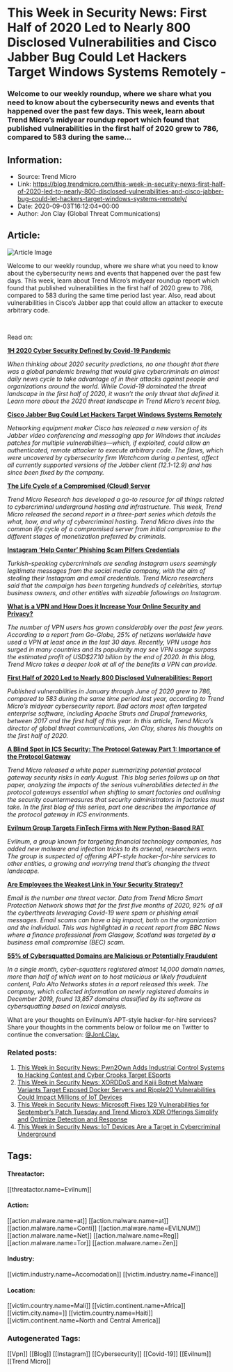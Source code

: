 # This Week in Security News: First Half of 2020 Led to Nearly 800 Disclosed Vulnerabilities and Cisco Jabber Bug Could Let Hackers Target Windows Systems Remotely -
### Welcome to our weekly roundup, where we share what you need to know about the cybersecurity news and events that happened over the past few days. This week, learn about Trend Micro’s midyear roundup report which found that published vulnerabilities in the first half of 2020 grew to 786, compared to 583 during the same...

## Information:
+ Source: Trend Micro
+ Link: https://blog.trendmicro.com/this-week-in-security-news-first-half-of-2020-led-to-nearly-800-disclosed-vulnerabilities-and-cisco-jabber-bug-could-let-hackers-target-windows-systems-remotely/
+ Date: 2020-09-03T16:12:04+00:00
+ Author: Jon Clay (Global Threat Communications)


## Article:
![Article Image](https://blog.trendmicro.com/wp-content/uploads/2018/02/Week-in-Security-News-Logo_RGB.jpg)


Welcome to our weekly roundup, where we share what you need to know about the cybersecurity news and events that happened over the past few days. This week, learn about Trend Micro’s midyear roundup report which found that published vulnerabilities in the first half of 2020 grew to 786, compared to 583 during the same time period last year. Also, read about vulnerabilities in Cisco’s Jabber app that could allow an attacker to execute arbitrary code.


 


Read on:


[**1H 2020 Cyber Security Defined by Covid-19 Pandemic**](https://blog.trendmicro.com/1h-2020-cyber-security-defined-by-covid-19-pandemic/)


*When thinking about 2020 security predictions, no one thought that there was a global pandemic brewing that would give cybercriminals an almost daily news cycle to take advantage of in their attacks against people and organizations around the world. While Covid-19 dominated the threat landscape in the first half of 2020, it wasn’t the only threat that defined it. Learn more about the 2020 threat landscape in Trend Micro’s recent blog.* 


[**Cisco Jabber Bug Could Let Hackers Target Windows Systems Remotely**](https://thehackernews.com/2020/09/cisco-jabber-hacking.html?utm_source=feedburner&utm_medium=feed&utm_campaign=Feed%3A+TheHackersNews+%28The+Hackers+News+-+Cyber+Security+Blog%29)


*Networking equipment maker Cisco has released a new version of its Jabber video conferencing and messaging app for Windows that includes patches for multiple vulnerabilities—which, if exploited, could allow an authenticated, remote attacker to execute arbitrary code. The flaws, which were uncovered by cybersecurity firm Watchcom during a pentest, affect all currently supported versions of the Jabber client (12.1-12.9) and has since been fixed by the company.*


[**The Life Cycle of a Compromised (Cloud) Server**](https://blog.trendmicro.com/the-lifecycle-of-a-compromised-cloud-server/)


*Trend Micro Research has developed a go-to resource for all things related to cybercriminal underground hosting and infrastructure. This week, Trend Micro released the second report in a three-part series which details the what, how, and why of cybercriminal hosting. Trend Micro dives into the common life cycle of a compromised server from initial compromise to the different stages of monetization preferred by criminals.* 


[**Instagram ‘Help Center’ Phishing Scam Pilfers Credentials**](https://threatpost.com/instagram-help-center-phishing-scam-pilfers-credentials/158777/)


*Turkish-speaking cybercriminals are sending Instagram users seemingly legitimate messages from the social media company, with the aim of stealing their Instagram and email credentials. Trend Micro researchers said that the campaign has been targeting hundreds of celebrities, startup business owners, and other entities with sizeable followings on Instagram.* 


[**What is a VPN and How Does it Increase Your Online Security and Privacy?**](https://blog.trendmicro.com/what-is-a-vpn-and-how-does-it-increase-your-online-security-and-privacy/)


*The number of VPN users has grown considerably over the past few years. According to a report from Go-Globe, 25% of netizens worldwide have used a VPN at least once in the last 30 days. Recently, VPN usage has surged in many countries and its popularity may see VPN usage surpass the estimated profit of USD$27.10 billion by the end of 2020. In this blog, Trend Micro takes a deeper look at all of the benefits a VPN can provide.*


[**First Half of 2020 Led to Nearly 800 Disclosed Vulnerabilities: Report**](https://www.ciodive.com/news/cybersecurity-patch-tuesday-vulnerabilities-trend-micro/584291/)


*Published vulnerabilities in January through June of 2020 grew to 786, compared to 583 during the same time period last year, according to Trend Micro’s midyear cybersecurity report. Bad actors most often targeted enterprise software, including Apache Struts and Drupal frameworks, between 2017 and the first half of this year. In this article, Trend Micro’s director of global threat communications, Jon Clay, shares his thoughts on the first half of 2020.* 


[**A Blind Spot in ICS Security: The Protocol Gateway Part 1: Importance of the Protocol Gateway**](https://www.trendmicro.com/us/iot-security/news/6149/A_Blind_Spot_in_ICS_Security_The_Protocol_Gateway_Part_1_Importance_of_the_Protocol_Gateway)


*Trend Micro released a white paper summarizing potential protocol gateway security risks in early August. This blog series follows up on that paper, analyzing the impacts of the serious vulnerabilities detected in the protocol gateways essential when shifting to smart factories and outlining the security countermeasures that security administrators in factories must take. In the first blog of this series, part one describes the importance of the protocol gateway in ICS environments.*


[**Evilnum Group Targets FinTech Firms with New Python-Based RAT**](https://www.csoonline.com/article/3574015/evilnum-group-targets-fintech-firms-with-new-python-based-rat.html#tk.rss_all)


*Evilnum, a group known for targeting financial technology companies, has added new malware and infection tricks to its arsenal, researchers warn. The group is suspected of offering APT-style hacker-for-hire services to other entities, a growing and worrying trend that’s changing the threat landscape.*


[**Are Employees the Weakest Link in Your Security Strategy?**](https://www.trendmicro.com/en_us/research/20/i/are-employees-the-weakest-link-in-your-security-strategy-train-t.html)


*Email is the number one threat vector. Data from Trend Micro Smart Protection Network shows that for the first five months of 2020, 92% of all the cyberthreats leveraging Covid-19 were spam or phishing email messages. Email scams can have a big impact, both on the organization and the individual. This was highlighted in a recent report from BBC News where a finance professional from Glasgow, Scotland was targeted by a business email compromise (BEC) scam.* 


[**55% of Cybersquatted Domains are Malicious or Potentially Fraudulent**](https://www.darkreading.com/threat-intelligence/55--of-cybersquatted-domains-are-malicious-or-potentially-fraudulent/d/d-id/1338827?_mc=rss_x_drr_edt_aud_dr_x_x-rss-simple)


*In a single month, cyber-squatters registered almost 14,000 domain names, more than half of which went on to host malicious or likely fraudulent content, Palo Alto Networks states in a report released this week. The company, which collected information on newly registered domains in December 2019, found 13,857 domains classified by its software as cybersquatting based on lexical analysis.*


What are your thoughts on Evilnum’s APT-style hacker-for-hire services? Share your thoughts in the comments below or follow me on Twitter to continue the conversation: [@JonLClay.](https://twitter.com/jonlclay)







### Related posts:

1. [This Week in Security News: Pwn2Own Adds Industrial Control Systems to Hacking Contest and Cyber Crooks Target ESports](https://blog.trendmicro.com/this-week-in-security-news-pwn2own-adds-industrial-control-systems-to-hacking-contest-and-cyber-crooks-target-esports/ "This Week in Security News: Pwn2Own Adds Industrial Control Systems to Hacking Contest and Cyber Crooks Target ESports")
2. [This Week in Security News: XORDDoS and Kaiji Botnet Malware Variants Target Exposed Docker Servers and Ripple20 Vulnerabilities Could Impact Millions of IoT Devices](https://blog.trendmicro.com/this-week-in-security-news-xorddos-and-kaiji-botnet-malware-variants-target-exposed-docker-servers-and-ripple20-vulnerabilities-could-impact-millions-of-iot-devices/ "This Week in Security News: XORDDoS and Kaiji Botnet Malware Variants Target Exposed Docker Servers and Ripple20 Vulnerabilities Could Impact Millions of IoT Devices")
3. [This Week in Security News: Microsoft Fixes 129 Vulnerabilities for September’s Patch Tuesday and Trend Micro’s XDR Offerings Simplify and Optimize Detection and Response](https://blog.trendmicro.com/this-week-in-security-news-microsoft-fixes-129-vulnerabilities-for-septembers-patch-tuesday-and-trend-micros-xdr-offerings-simplify-and-optimize-detection-and-response/ "This Week in Security News: Microsoft Fixes 129 Vulnerabilities for September’s Patch Tuesday and Trend Micro’s XDR Offerings Simplify and Optimize Detection and Response")
4. [This Week in Security News: IoT Devices Are a Target in Cybercriminal Underground](https://blog.trendmicro.com/this-week-in-security-news-iot-devices-are-a-target-in-cybercriminal-underground/ "This Week in Security News: IoT Devices Are a Target in Cybercriminal Underground")






## Tags:

#### Threatactor:
[[threatactor.name=Evilnum]]

#### Action:
[[action.malware.name=at]] [[action.malware.name=at]] [[action.malware.name=Conti]] [[action.malware.name=EVILNUM]] [[action.malware.name=Net]] [[action.malware.name=Reg]] [[action.malware.name=Tor]] [[action.malware.name=Zen]]

#### Industry:
[[victim.industry.name=Accomodation]] [[victim.industry.name=Finance]]

#### Location:
[[victim.country.name=Mali]] [[victim.continent.name=Africa]] [[victim.city.name=]] [[victim.country.name=Haiti]] [[victim.continent.name=North and Central America]]

### Autogenerated Tags:
[[Vpn]] [[Blog]] [[Instagram]] [[Cybersecurity]] [[Covid-19]] [[Evilnum]] [[Trend Micro]]

